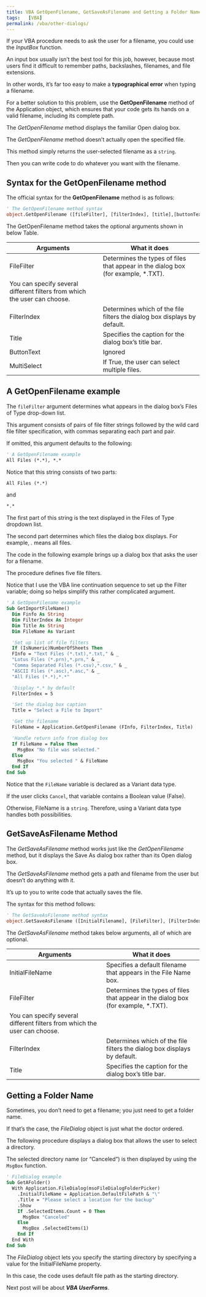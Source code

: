 ```yaml
---
title: VBA GetOpenFilename, GetSaveAsFilename and Getting a Folder Name
tags:   [VBA]
permalink: /vba/other-dialogs/
---
```


If your VBA procedure needs to ask the user for a filename, you could use the *InputBox* function. 

An input box usually isn’t the best tool for this job, however, because most users find it difficult to remember paths, backslashes, filenames, and file extensions. 

In other words, it’s far too easy to make a **typographical error** when typing a filename.

For a better solution to this problem, use the **GetOpenFilename** method of the Application object, which ensures that your code gets its hands on a valid filename, including its complete path. 

The *GetOpenFilename* method displays the familiar Open dialog box.

The *GetOpenFilename* method doesn’t actually open the specified file. 

This method simply returns the user-selected filename as a `string`. 

Then you can write code to do whatever you want with the filename.

## Syntax for the GetOpenFilename method

The official syntax for the **GetOpenFilename** method is as follows:

```vb showLineNumbers
' The GetOpenFilename method syntax
object.GetOpenFilename ([fileFilter], [filterIndex], [title],[buttonText], [multiSelect])
```

The GetOpenFilename method takes the optional arguments shown in below Table.

<!--
<table class="w3-table-all w3-mobile w3-card-4">
    <tr>
        <th class="w3-center" colspan="2">The GetOpenFilename method Arguments</th>
    </tr>
    <tr>
        <th>Arguments</th>
        <th>What it does</tr>
    </tr>
    <tr>
        <td>FileFilter</td>
        <td>
            Determines the types of files that appear in the dialog box (for example, *.TXT). 
            You can specify several different filters from which the user can choose.
        </td>
    </tr>
    <tr>
        <td>FilterIndex</td>
        <td>
            Determines which of the file filters the dialog box displays by default.
        </td>
    </tr>
    <tr>
        <td>Title</td>
        <td>
            Specifies the caption for the dialog box’s title bar.
        </td>
    </tr>
    <tr>
        <td>ButtonText</td>
        <td>
            Ignored
        </td>
    </tr>
    <tr>
        <td>MultiSelect</td>
        <td>If True, the user can select multiple files.</td>
    </tr>
</table>
-->

|Arguments|What it does|
|--- |--- |
|FileFilter|Determines the types of files that appear in the dialog box (for example, *.TXT). 
            You can specify several different filters from which the user can choose.|
|FilterIndex|Determines which of the file filters the dialog box displays by default.|
|Title|Specifies the caption for the dialog box’s title bar.|
|ButtonText|Ignored|
|MultiSelect|If True, the user can select multiple files.|

## A GetOpenFilename example

The `fileFilter` argument determines what appears in the dialog box’s Files of Type drop-down list. 

This argument consists of pairs of file filter strings followed by the wild card file filter specification, with commas separating each part and pair. 

If omitted, this argument defaults to the following:

```vb showLineNumbers
' A GetOpenFilename example
All Files (*.*), *.*
```

Notice that this string consists of two parts:

```vb showLineNumbers
All Files (*.*)
```

and

```vb showLineNumbers
*.*
```

The first part of this string is the text displayed in the Files of Type dropdown list. 

The second part determines which files the dialog box displays. For example, *.* means all files.

The code in the following example brings up a dialog box that asks the user for a filename. 

The procedure defines five file filters. 

Notice that I use the VBA line continuation sequence to set up the Filter variable; doing so helps simplify this rather complicated argument.

```vb showLineNumbers
' A GetOpenFilename example
Sub GetImportFileName()
  Dim Finfo As String
  Dim FilterIndex As Integer
  Dim Title As String
  Dim FileName As Variant

  'Set up list of file filters
  If (IsNumeric)NumberOfSheets Then
  FInfo = "Text Files (*.txt),*.txt," & _
  "Lotus Files (*.prn),*.prn," & _
  "Comma Separated Files (*.csv),*.csv," & _
  "ASCII Files (*.asc),*.asc," & _
  "All Files (*.*),*.*"

  'Display *.* by default
  FilterIndex = 5

  'Set the dialog box caption
  Title = "Select a File to Import"

  'Get the filename
  FileName = Application.GetOpenFilename (FInfo, FilterIndex, Title)

  'Handle return info from dialog box
  If FileName = False Then
    MsgBox "No file was selected."
  Else
    MsgBox "You selected " & FileName
  End If
End Sub
```

Notice that the `FileName` variable is declared as a Variant data type. 

If the user clicks `Cancel`, that variable contains a Boolean value (False). 

Otherwise, FileName is a `string`. Therefore, using a Variant data type handles both possibilities.

## GetSaveAsFilename Method

The *GetSaveAsFilename* method works just like the *GetOpenFilename* method, but it displays the Save As dialog box rather than its Open dialog box. 

The *GetSaveAsFilename* method gets a path and filename from the user but doesn’t do anything with it. 

It’s up to you to write code that actually saves the file.

The syntax for this method follows:

```vb showLineNumbers
' The GetSaveAsFilename method syntax
object.GetSaveAsFilename ([InitialFilename], [FileFilter], [FilterIndex], [Title], [ButtonText])
```

The *GetSaveAsFilename* method takes below arguments, all of which are optional.

<!--
<table class="w3-table-all w3-mobile w3-card-4">
    <tr>
        <th class="w3-center" colspan="2">The GetSaveAsFilename method Arguments</th>
    </tr>
    <tr>
        <th>Arguments</th>
        <th>What it does</tr>
    </tr>
    <tr>
        <td>InitialFileName</td>
        <td>Specifies a default filename that appears in the File Name box.</td>
    </tr>
    <tr>
        <td>FileFilter</td>
        <td>
            Determines the types of files that appear in the dialog box (for example, *.TXT). 
            You can specify several different filters from which the user can choose.
        </td>
    </tr>
    <tr>
        <td>FilterIndex</td>
        <td>
            Determines which of the file filters the dialog box displays by default.
        </td>
    </tr>
    <tr>
        <td>Title</td>
        <td>
            Specifies the caption for the dialog box’s title bar.
        </td>
    </tr>
</table>
-->

|Arguments|What it does|
|--- |--- |
|InitialFileName|Specifies a default filename that appears in the File Name box.|
|FileFilter|Determines the types of files that appear in the dialog box (for example, *.TXT). 
            You can specify several different filters from which the user can choose.|
|FilterIndex|Determines which of the file filters the dialog box displays by default.|
|Title|Specifies the caption for the dialog box’s title bar.|

## Getting a Folder Name

Sometimes, you don’t need to get a filename; you just need to get a folder name. 

If that’s the case, the *FileDialog* object is just what the doctor ordered.

The following procedure displays a dialog box that allows the user to select a directory. 

The selected directory name (or “Canceled”) is then displayed by using the `MsgBox` function.

```vb showLineNumbers
' FileDialog example
Sub GetAFolder()
  With Application.FileDialog(msoFileDialogFolderPicker)
    .InitialFileName = Application.DefaultFilePath & "\"
    .Title = "Please select a location for the backup"
    .Show
    If .SelectedItems.Count = 0 Then
      MsgBox "Canceled"
    Else
      MsgBox .SelectedItems(1)
    End If
  End With
End Sub
```

The *FileDialog* object lets you specify the starting directory by specifying a value for the InitialFileName property. 

In this case, the code uses default file path as the starting directory.

Next post will be about ***VBA UserForms***.
